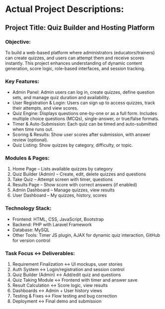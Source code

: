 # Actual Project Descriptions:

## Project Title: Quiz Builder and Hosting Platform 

### Objective:
To build a web-based platform where administrators (educators/trainers) can create quizzes, and users can attempt them and receive scores instantly. This project enhances understanding of dynamic content generation, score logic, role-based interfaces, and session tracking.

### Key Features:
- Admin Panel: Admin users can log in, create quizzes, define question sets, and manage quiz duration and availability. 
- User Registration & Login: Users can sign up to access quizzes, track their attempts, and view scores. 
- Quiz Engine: Displays questions one-by-one or as a full form. Includes multiple choice questions (MCQs), single-answer, or true/false formats. 
- Timer & Auto-Submission: Each quiz can be timed and auto-submitted when time runs out. 
- Scoring & Results: Show user scores after submission, with answer review (optional). 
- Quiz Listing: Show quizzes by category, difficulty, or topic. 

### Modules & Pages:
1. Home Page – Lists available quizzes by category 
2. Quiz Builder (Admin) – Create, edit, delete quizzes and questions 
3. Take Quiz – Attempt screen with timer, questions 
4. Results Page – Show score with correct answers (if enabled) 
5. Admin Dashboard – Manage quizzes, view results 
6. User Dashboard – My quizzes, history, scores 

### Technology Stack:
- Frontend: HTML, CSS, JavaScript, Bootstrap 
- Backend: PHP with Laravel Framework 
- Database: MySQL 
- Other Tools: Timer JS plugin, AJAX for dynamic quiz interaction, GitHub for version control 


 
### Task Focus <-> Deliverables:
1. Requirement Finalization <-> UI mockups, user stories 
2. Auth System <-> Login/registration and session control 
3. Quiz Builder (Admin) <-> Add/edit quiz and questions 
4. Quiz Taking Module <-> Frontend with timer and answer save 
5. Result Calculation <-> Score logic, view results 
6. Dashboards <-> Admin + User history views 
7. Testing & Fixes <-> Flow testing and bug correction 
8. Deployment <-> Final demo and submission